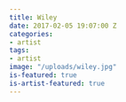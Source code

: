 ```yaml
---
title: Wiley
date: 2017-02-05 19:07:00 Z
categories:
- artist
tags:
- artist
image: "/uploads/wiley.jpg"
is-featured: true
is-artist-featured: true
---
```


